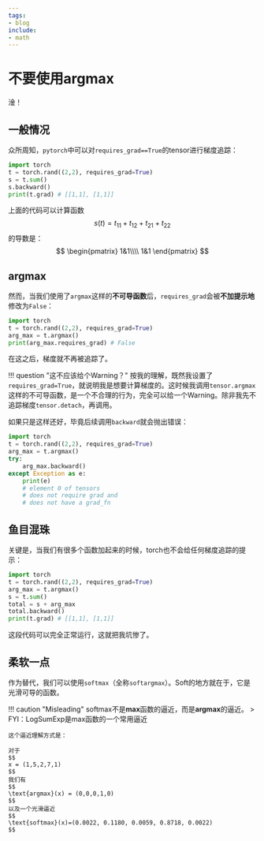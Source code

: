 ```yaml
---
tags:
- blog
include:
- math
---
```


# 不要使用argmax

淦！

## 一般情况

众所周知，`pytorch`中可以对`requires_grad==True`的tensor进行梯度追踪：

```python
import torch
t = torch.rand((2,2), requires_grad=True)
s = t.sum()
s.backward()
print(t.grad) # [[1,1], [1,1]]
```

上面的代码可以计算函数
$$
s(t) = t_{11}+t_{12}+t_{21}+t_{22}
$$
的导数是：
$$
\begin{pmatrix}
1&1\\\\
1&1
\end{pmatrix}
$$

## argmax

然而，当我们使用了`argmax`这样的**不可导函数**后，`requires_grad`会被**不加提示地**修改为`False`：

```python
import torch
t = torch.rand((2,2), requires_grad=True)
arg_max = t.argmax()
print(arg_max.requires_grad) # False
```

在这之后，梯度就不再被追踪了。

!!! question "这不应该给个Warning？"
    按我的理解，既然我设置了`requires_grad=True`，就说明我是想要计算梯度的。这时候我调用`tensor.argmax`这样的不可导函数，是一个不合理的行为，完全可以给一个Warning。除非我先不追踪梯度`tensor.detach`，再调用。

如果只是这样还好，毕竟后续调用`backward`就会抛出错误：
```python
import torch
t = torch.rand((2,2), requires_grad=True)
arg_max = t.argmax()
try:
    arg_max.backward()
except Exception as e:
    print(e) 
    # element 0 of tensors 
    # does not require grad and 
    # does not have a grad_fn
```

## 鱼目混珠
关键是，当我们有很多个函数加起来的时候，torch也不会给任何梯度追踪的提示：

```python
import torch
t = torch.rand((2,2), requires_grad=True)
arg_max = t.argmax()
s = t.sum()
total = s + arg_max
total.backward()
print(t.grad) # [[1,1], [1,1]]
```

这段代码可以完全正常运行，这就把我坑惨了。

## 柔软一点
作为替代，我们可以使用`softmax`（全称`softargmax`）。Soft的地方就在于，它是光滑可导的函数。

!!! caution "Misleading"
    softmax不是**max**函数的逼近，而是**argmax**的逼近。
    > FYI：LogSumExp是max函数的一个常用逼近

    这个逼近理解方式是：

    对于
    $$
    x = (1,5,2,7,1)
    $$
    我们有
    $$
    \text{argmax}(x) = (0,0,0,1,0)
    $$
    以及一个光滑逼近
    $$
    \text{softmax}(x)=(0.0022, 0.1180, 0.0059, 0.8718, 0.0022)
    $$